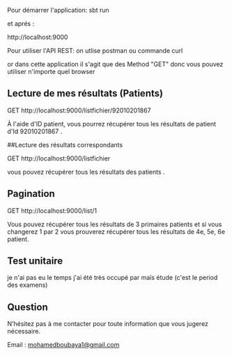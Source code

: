 Pour démarrer l'application: 
sbt run 

et aprés :

 http://localhost:9000

Pour utiliser l'API REST: on utlise postman ou commande curl

or dans cette application il s'agit que des Method "GET" donc vous pouvez utiliser n'importe quel browser 

##  Lecture de mes résultats (Patients)

GET     http://localhost:9000/listfichier/92010201867

À l'aide d'ID patient, vous pourrez récupérer tous les résultats de patient d'Id 92010201867 . 

##Lecture des résultats correspondants

GET     http://localhost:9000/listfichier

vous pouvez récupérer tous les résultats des patients .

## Pagination


GET    http://localhost:9000/list/1


Vous pouvez récupérer tous les résultats de 3 primaires patients et si vous changerez 1 par 2 vous prouverez récupérer tous les résultats de 4e, 5e, 6e patient.

##  Test unitaire

je  n'ai pas eu le temps j'ai été très occupé par maïs étude (c'est le period des examens)

## Question

N’hésitez pas à me contacter pour toute information que vous jugerez nécessaire. 

Email :  mohamedboubaya1@gmail.com